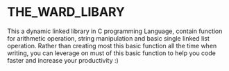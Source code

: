 # THE_WARD_LIBARY
This a dynamic linked library in C programming Language, contain function for arithmetic operation, string manipulation and basic single linked list operation. Rather than creating most this basic function all the time when writing, you can leverage on must of this basic function to help you code faster and increase your productivity :)
